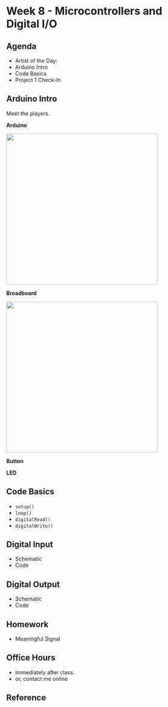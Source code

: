 # Week 8 - Microcontrollers and Digital I/O

## Agenda
- Artist of the Day:
- Arduino Intro
- Code Basics
- Project 1 Check-In

## Arduino Intro
Meet the players.

__Arduino__

<img src="https://user-images.githubusercontent.com/1598545/137305695-2d5a0bbc-37c9-43ad-9d26-435b2782f24b.png" width=400>

__Breadboard__

<img src="https://user-images.githubusercontent.com/1598545/137305908-31ef631b-e085-44bf-b058-f9cb3bc7a368.png" width=400>

__Button__

__LED__

## Code Basics
- `setup()`
- `loop()`
- `digitalRead()`
- `digitalWrite()`

## Digital Input
- Schematic
- Code
## Digital Output
- Schematic
- Code

## Homework
- Meaningful Signal

## Office Hours 
- Immediately after class. 
- or, contact me online
  
## Reference
